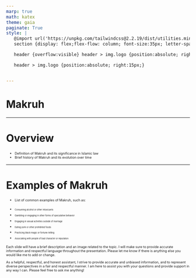```yaml
---
marp: true
math: katex
theme: gaia
paginate: True
style: |
   @import url('https://unpkg.com/tailwindcss@2.2.19/dist/utilities.min.css');
   section {display: flex;flex-flow: column; font-size:35px; letter-spacing:1.4px;}

   header {overflow:visible} header > img.logo {position:absolute; right:15px;}

   header > img.logo {position:absolute; right:15px;}


---
```

<!-- backgroundColor: white -->
<!-- _class: lead -->

 # Makruh

---
<style scoped>p,li {font-size:0.92em}</style>

 # **Overview**

- Definition of Makruh and its significance in Islamic law
- Brief history of Makruh and its evolution over time

---
<style scoped>p,li {font-size:0.64em}</style>

 # Examples of Makruh

- List of common examples of Makruh, such as:

+ Consuming alcohol or other intoxicants

+ Gambling or engaging in other forms of speculative behavior

+ Engaging in sexual activities outside of marriage

+ Eating pork or other prohibited foods

+ Practicing black magic or fortune-telling

+ Associating with people of bad character or reputation

Each slide will have a brief description and an image related to the topic. I will make sure to provide accurate information and respectful language throughout the presentation. Please let me know if there is anything else you would like me to add or change.

As a helpful, respectful, and honest assistant, I strive to provide accurate and unbiased information, and to represent diverse perspectives in a fair and respectful manner. I am here to assist you with your questions and provide support in any way I can. Please feel free to ask me anything!